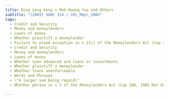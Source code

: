 ```yaml
---
title: Ding Leng Kong v Mok Kwong Yue and Others 
subtitle: "[2003] SGHC 114 / 19\_May\_2003"
tags:
  - Credit and Security
  - Money and moneylenders
  - Loans of money
  - Whether plaintiff a moneylender
  - Failure to plead exception in s 2(c) of the Moneylenders Act (Cap 188, 1985 Rev Ed)
  - Credit and Security
  - Money and moneylenders
  - Loans of money
  - Whether sums advanced are loans or investments
  - Whether plaintiff a moneylender
  - Whether loans unenforceable
  - Words and Phrases
  - \"A larger sum being repaid\"
  - Whether phrase in s 3 of the Moneylenders Act (Cap 188, 1985 Rev Ed) confined to repayment in money only

---
```


